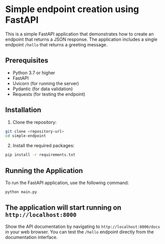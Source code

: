 # Simple endpoint creation using FastAPI

This is a simple FastAPI application that demonstrates how to create an endpoint that returns a JSON response. The application includes a single endpoint `/hello` that returns a greeting message.


## Prerequisites
- Python 3.7 or higher
- FastAPI
- Uvicorn (for running the server)
- Pydantic (for data validation)
- Requests (for testing the endpoint)

## Installation
1. Clone the repository:
```bash
git clone <repository-url>
cd simple-endpoint
```
2. Install the required packages:
```bash
pip install -r requirements.txt
```

## Running the Application
To run the FastAPI application, use the following command:
```bash
python main.py
```

## The application will start running on `http://localhost:8000`
Show the API documentation by navigating to `http://localhost:8000/docs` in your web browser. You can test the `/hello` endpoint directly from the documentation interface.